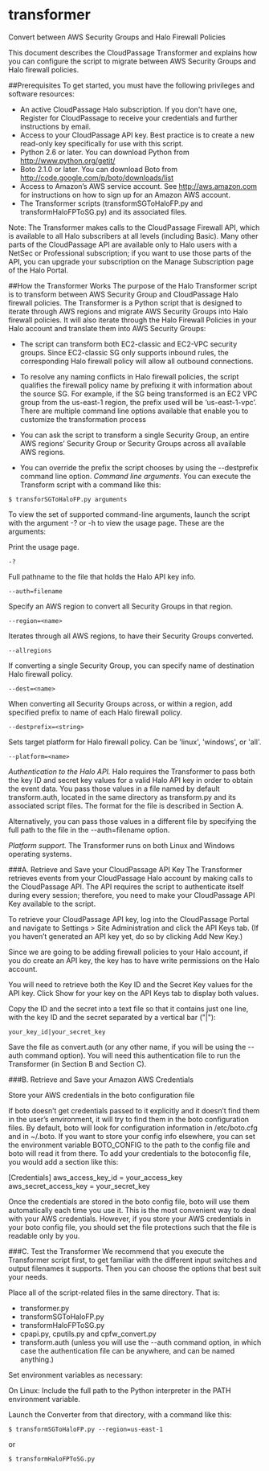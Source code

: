 transformer
===========

Convert between AWS Security Groups and Halo Firewall Policies

This document describes the CloudPassage Transformer and explains how you can configure the script to migrate between AWS Security Groups and Halo firewall policies.

##Prerequisites
To get started, you must have the following privileges and software resources:
* An active CloudPassage Halo subscription. If you don't have one, Register for CloudPassage to receive your credentials and further instructions by email.
* Access to your CloudPassage API key. Best practice is to create a new read-only key specifically for use with this script.
* Python 2.6 or later. You can download Python from http://www.python.org/getit/
* Boto 2.1.0 or later. You can download Boto from http://code.google.com/p/boto/downloads/list
* Access to Amazon’s AWS service account. See http://aws.amazon.com for instructions on how to sign up for an Amazon AWS account.
* The Transformer scripts (transformSGToHaloFP.py and transformHaloFPToSG.py) and its associated files.


Note:  The Transformer makes calls to the CloudPassage Firewall API, which is available to all Halo subscribers at all levels (including Basic). Many other parts of the CloudPassage API are available only to Halo users with a NetSec or Professional subscription; if you want to use those parts of the API, you can upgrade your subscription on the Manage Subscription page of the Halo Portal.

##How the Transformer Works
The purpose of the Halo Transformer script is to transform between AWS Security Group and CloudPassage Halo firewall policies. The Transformer is a Python script that is designed to iterate through AWS regions and migrate AWS Security Groups into Halo firewall policies. It will also iterate through the Halo Firewall Policies in your Halo account and translate them into AWS Security Groups:

* The script can transform both EC2-classic and EC2-VPC security groups.
Since EC2-classic SG only supports inbound rules, the corresponding Halo firewall policy will allow all outbound connections. 

* To resolve any naming conflicts in Halo firewall policies, the script qualifies the firewall policy name by prefixing it with information about the source SG. For example, if the SG being transformed is an EC2 VPC group from the us-east-1 region, the prefix used will be ‘us-east-1-vpc’.
There are multiple command line options available that enable you to customize the transformation process

* You can ask the script to transform a single Security Group, an entire AWS regions’ Security Group or Security Groups across all available AWS regions.
* You can override the prefix the script chooses by using the --destprefix command line option.
_Command line arguments._ You can execute the Transform script with a command like this:
```
$ transforSGToHaloFP.py arguments
```

To view the set of supported command-line arguments, launch the script with the argument -? or -h to view the usage page. These are the arguments:

Print the usage page.
```
-?
```

Full pathname to the file that holds the Halo API key info. 
```
--auth=filename
```

Specify an AWS region to convert all Security Groups in that region.
```
--region=<name>
```

Iterates through all AWS regions, to have their Security Groups converted.
```
--allregions
```

If converting a single Security Group, you can specify name of destination Halo firewall policy.
```
--dest=<name>
```

When converting all Security Groups across, or within a region, add specified prefix to name of each Halo firewall policy.
```
--destprefix=<string>
```

Sets target platform for Halo firewall policy. Can be 'linux', 'windows', or 'all'.
```
--platform=<name>
```

_Authentication to the Halo API._ Halo requires the Transformer to pass both the key ID and secret key values for a valid Halo API key in order to obtain the event data. You pass those values in a file named by default transform.auth, located in the same directory as transform.py and its associated script files. The format for the file is described in Section A.

Alternatively, you can pass those values in a different file by specifying the full path to the file in the --auth=filename option. 

_Platform support._ The Transformer runs on both Linux and Windows operating systems.

###A. Retrieve and Save your CloudPassage API Key
The Transformer retrieves events from your CloudPassage Halo account by making calls to the CloudPassage API. The API requires the script to authenticate itself during every session; therefore, you need to make your CloudPassage API Key available to the script. 

To retrieve your CloudPassage API key, log into the CloudPassage Portal and navigate to Settings > Site Administration and click the API Keys tab. (If you haven’t generated an API key yet, do so by clicking Add New Key.)

Since we are going to be adding firewall policies to your Halo account, if you do create an API key, the key has to have write permissions on the Halo account.


You will need to retrieve both the Key ID and the Secret Key values for the API key. Click Show for your key on the API Keys tab to display both values.

Copy the ID and the secret into a text file so that it contains just one line, with the key ID and the secret separated by a vertical bar ("|"):
```
your_key_id|your_secret_key
```

Save the file as convert.auth (or any other name, if you will be using the --auth command option). You will need this authentication file to run the Transformer (in Section B and Section C).

###B. Retrieve and Save your Amazon AWS Credentials

Store your AWS credentials in the boto configuration file 

If boto doesn’t get credentials passed to it explicitly and it doesn’t find them in the user’s environment, it will try to find them in the boto configuration files. By default, boto will look for configuration information in /etc/boto.cfg and in ~/.boto. If you want to store your config info elsewhere, you can set the environment variable BOTO_CONFIG to the path to the config file and boto will read it from there. To add your credentials to the botoconfig file, you would add a section like this:

[Credentials]
aws_access_key_id = your_access_key 
aws_secret_access_key = your_secret_key

Once the credentials are stored in the boto config file, boto will use them automatically each time you use it. This is the most convenient way to deal with your AWS credentials. However, if you store your AWS credentials in your boto config file, you should set the file protections such that the file is readable only by you.

###C. Test the Transformer
We recommend that you execute the Transformer script first, to get familiar with the different input switches and output filenames it supports. Then you can choose the options that best suit your needs.

Place all of the script-related files in the same directory. That is:
* transformer.py
* transformSGToHaloFP.py
* transformHaloFPToSG.py
* cpapi.py, cputils.py and cpfw_convert.py
* transform.auth (unless you will use the --auth command option, in which case the authentication file can be anywhere, and can be named anything.)

Set environment variables as necessary:

On Linux:
Include the full path to the Python interpreter  in the PATH environment variable.

Launch the Converter from that directory, with a command like this: 
```
$ transformSGToHaloFP.py --region=us-east-1
```
or
```
$ transformHaloFPToSG.py
```


<!---
#CPTAGS:partner-integration integration automation
-->
